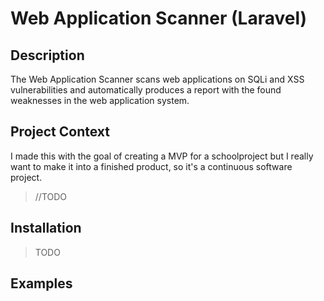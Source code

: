 # Web Application Scanner (Laravel)

## Description
The Web Application Scanner scans web applications on SQLi and XSS vulnerabilities and automatically produces a report with the found weaknesses in the web application system.

## Project Context
I made this with the goal of creating a MVP for a schoolproject but I really want to make it into a finished product, so it's a continuous software project.

> //TODO
## Installation

> TODO
## Examples